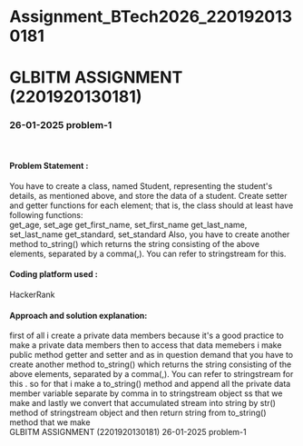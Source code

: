 # Assignment_BTech2026_2201920130181
# GLBITM ASSIGNMENT (2201920130181)
<h3>26-01-2025 problem-1</h3> <br>
<h4>Problem Statement :</h4>
You have to create a class, named Student, representing the student's details, as mentioned above, and store the data of a student. Create setter and getter functions for each element; that is, the class should at least have following functions:<br>
get_age, set_age
get_first_name, set_first_name
get_last_name, set_last_name
get_standard, set_standard
Also, you have to create another method to_string() which returns the string consisting of the above elements, separated by a comma(,). You can refer to stringstream for this.
<br>
<h4>Coding platform used : </h4> 
HackerRank
<h4>Approach and solution explanation: </h4>
first of all i create a private data members because it's a good practice to make a private data members then to access that data memebers i make public method getter and setter and as in question demand that you have to create another method to_string() which returns the string consisting of the above elements, separated by a comma(,). You can refer to stringstream for this . so for that i make a to_string() method and append all the private data member variable separate by comma in to stringstream object ss that we make and lastly we convert that accumulated stream into string by str() method of stringstream object and then return string from to_string() method that we make<br>
GLBITM ASSIGNMENT (2201920130181)
26-01-2025 problem-1 
